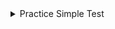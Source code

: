 <details>
  <summary>Practice Simple Test</summary>


####  해당 함수에 대한 test 코드 작성
```javascript
export function transformToNumber(value) {
  return +value;
}
```


#### Test
```javascript

import { it, expect } from 'vitest';
import { transformToNumber } from './numbers.js';

it('should be a number type', () => {
    const num = '123'

    const result = typeof(transformToNumber('123'))

    expect(result).toBe('number')
})

it("should be a number type", () => {
    const input = '1';

    const result = transformToNumber(input);

    expect(result).toBeTypeOf('number')
})

it("should yield NaN for non-transformable values", () => {
    const input = 'invalid';

    const result = transformToNumber(input);

    expect(result).toBeNaN()
})

```

</details>